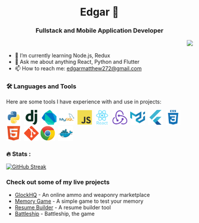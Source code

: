 <div class="header" align="center">
    <h1>Edgar 👋</h1>
    <h3>Fullstack and Mobile Application Developer</h3>
</div>

<div class="media" align="right">
    <img src="https://media.giphy.com/media/vVzH2XY3Y0Ar6/giphy.gif?cid=790b7611dy6mmg1knk7eyxp3kaos1balwzz9xfeh7cjqmbk5&ep=v1_gifs_trending&rid=giphy.gif&ct=g">
</div>

- 🌱 I’m currently learning Node.js, Redux
- 💬 Ask me about anything React, Python and Flutter
- 📫 How to reach me: edgarmatthew272@gmail.com

### :hammer_and_wrench: Languages and Tools
Here are some tools I have experience with and use in projects:
<div>
  <img src="https://github.com/devicons/devicon/blob/master/icons/python/python-original.svg" title="Python" alt="Python" width="40" height="40"/>&nbsp;
  <img src="https://github.com/devicons/devicon/blob/master/icons/django/django-plain.svg" title="Django" alt="Django" width="40" height="40"/>&nbsp;
   <img src="https://github.com/devicons/devicon/blob/master/icons/dart/dart-original.svg" title="Dart" alt="Dart" width="40" height="40"/>&nbsp;
   <img src="https://github.com/devicons/devicon/blob/master/icons/mysql/mysql-original-wordmark.svg" title="MySQL"  alt="MySQL" width="40" height="40"/>&nbsp;
  <img src="https://github.com/devicons/devicon/blob/master/icons/javascript/javascript-original.svg" title="JavaScript" alt="JavaScript" width="40" height="40"/>&nbsp;
  <img src="https://github.com/devicons/devicon/blob/master/icons/react/react-original-wordmark.svg" title="React" alt="React" width="40" height="40"/>&nbsp;
  <img src="https://github.com/devicons/devicon/blob/master/icons/redux/redux-original.svg" title="Redux" alt="Redux " width="40" height="40"/>&nbsp;
  <img src="https://github.com/devicons/devicon/blob/master/icons/materialui/materialui-original.svg" title="Material UI" alt="Material UI" width="40" height="40"/>&nbsp;
  <img src="https://github.com/devicons/devicon/blob/master/icons/flutter/flutter-original.svg" title="Flutter" alt="Flutter" width="40" height="40"/>&nbsp;
  <img src="https://github.com/devicons/devicon/blob/master/icons/css3/css3-plain-wordmark.svg"  title="CSS3" alt="CSS" width="40" height="40"/>&nbsp;
  <img src="https://github.com/devicons/devicon/blob/master/icons/html5/html5-original.svg" title="HTML5" alt="HTML" width="40" height="40"/>&nbsp;
  <img src="https://github.com/devicons/devicon/blob/master/icons/git/git-original.svg" title="Git" **alt="Git" width="40" height="40"/>
  <img src="https://github.com/devicons/devicon/blob/master/icons/chrome/chrome-original.svg" title="Chrome" alt="Chrome" width="40" height="40"/>&nbsp;
  <img src="https://github.com/devicons/devicon/blob/master/icons/docker/docker-original.svg" title="Docker" alt="Docker" width="40" height="40"/>&nbsp;
</div>

### :fire: Stats :
[![GitHub Streak](https://streak-stats.demolab.com/?user=edgarmuyomba&theme=dark)](https://git.io/streak-stats)

### Check out some of my live projects
- [GlockHQ](https://glock-hq.vercel.app/) - An online ammo and weaponry marketplace
- [Memory Game](https://memory-game-five-gray.vercel.app/) - A simple game to test your memory
- [Resume Builder](https://cv-builder-mu-nine.vercel.app/) - A resume builder tool
- [Battleship](https://edgarmuyomba.github.io/battleship/) - Battleship, the game